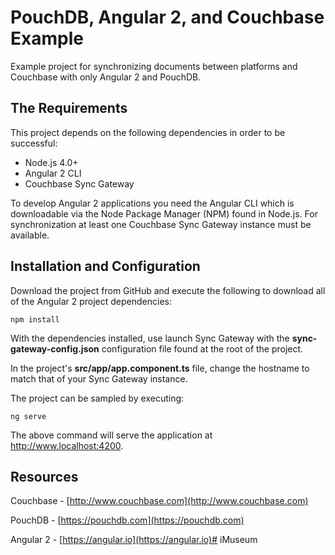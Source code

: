 # PouchDB, Angular 2, and Couchbase Example

Example project for synchronizing documents between platforms and Couchbase with only Angular 2 and PouchDB.

## The Requirements

This project depends on the following dependencies in order to be successful:

* Node.js 4.0+
* Angular 2 CLI
* Couchbase Sync Gateway

To develop Angular 2 applications you need the Angular CLI which is downloadable via the Node Package Manager (NPM) found in Node.js.  For synchronization at least one Couchbase Sync Gateway instance must be available.

## Installation and Configuration

Download the project from GitHub and execute the following to download all of the Angular 2 project dependencies:

```
npm install
```

With the dependencies installed, use launch Sync Gateway with the **sync-gateway-config.json** configuration file found at the root of the project.

In the project's **src/app/app.component.ts** file, change the hostname to match that of your Sync Gateway instance.

The project can be sampled by executing:

```
ng serve
```

The above command will serve the application at http://www.localhost:4200.

## Resources

Couchbase - [http://www.couchbase.com](http://www.couchbase.com)

PouchDB - [https://pouchdb.com](https://pouchdb.com)

Angular 2 - [https://angular.io](https://angular.io)# iMuseum
